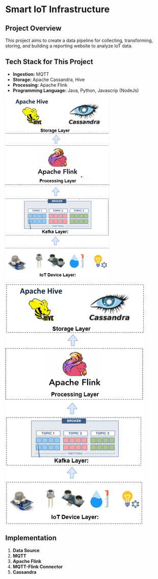 # Smart IoT Infrastructure

## Project Overview
This project aims to create a data pipeline for collecting, transforming, storing, and building a reporting website to analyze IoT data.

## Tech Stack for This Project
- **Ingestion:** MQTT
- **Storage:** Apache Cassandra, Hive
- **Processing:** Apache Flink
- **Programming Language:** Java, Python, Javascrip (NodeJs)

![Data Pipeline](/Images/datapipeline.png)

![Data Pipeline](./dataFlowOverview/dataflow.png)

## Implementation
1. **Data Source**
2. **MQTT**
3. **Apache Flink**
4. **MQTT-Flink Connector**
5. **Cassandra**
